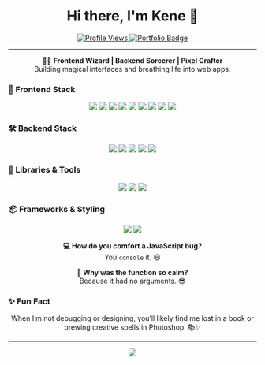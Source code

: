 <!--
[![Header](https://avatars.githubusercontent.com/u/49237742?s=400&u=73d9f2e744a04b17927062e4c68693c80c8c32dd&v=4 "Header")](https://github.com/kenechvkwv)
-->

<h1 align="center">Hi there, I'm Kene 👋</h1>

<p align="center">
  <a href="https://github.com/kenechvkwv">
    <img
      src="https://komarev.com/ghpvc/?username=kenechvkwv&color=40c463&label=Profile+Views"
      alt="Profile Views"
    />
  </a>
  <a href="https://kenechvkwv.github.io" target="_blank">
    <img
      src="https://img.shields.io/badge/Portfolio-Visit-blue?style=flat-square&logo=githubpages"
      alt="Portfolio Badge"
    />
  </a>
</p>

---

<p align="center">
  🧙‍♂️ <strong>Frontend Wizard | Backend Sorcerer | Pixel Crafter</strong> <br />
  Building magical interfaces and breathing life into web apps.
</p>

<h3> 🎨 Frontend Stack </h3>

<p align="center">
  <img
    src="https://img.shields.io/badge/HTML5-E34F26?style=for-the-badge&logo=html5&logoColor=white"
  />
  <img
    src="https://img.shields.io/badge/CSS3-1572B6?style=for-the-badge&logo=css3&logoColor=white"
  />
  <img
    src="https://img.shields.io/badge/JavaScript-F7DF1E?style=for-the-badge&logo=javascript&logoColor=black"
  />
  <img
    src="https://img.shields.io/badge/TypeScript-007ACC?style=for-the-badge&logo=typescript&logoColor=white"
  />
  <img
    src="https://img.shields.io/badge/React-20232a?style=for-the-badge&logo=react&logoColor=61DAFB"
  />
  <img
    src="https://img.shields.io/badge/React%20Native-20232a?style=for-the-badge&logo=react&logoColor=61DAFB"
  />
  <img
    src="https://img.shields.io/badge/Vite-646CFF?style=for-the-badge&logo=vite&logoColor=white"
  />
  <img
    src="https://img.shields.io/badge/Alpine.js-23A8D7?style=for-the-badge&logo=alpine.js&logoColor=white"
  />
  <img
    src="https://img.shields.io/badge/jQuery-0769AD?style=for-the-badge&logo=jquery&logoColor=white"
  />
</p>

<h3> 🛠 Backend Stack </h3>

<p align="center">
  <img
    src="https://img.shields.io/badge/PHP-777BB4?style=for-the-badge&logo=php&logoColor=white"
  />
  <img
    src="https://img.shields.io/badge/Laravel-FF2D20?style=for-the-badge&logo=laravel&logoColor=white"
  />
  <img
    src="https://img.shields.io/badge/MySQL-00f?style=for-the-badge&logo=mysql&logoColor=white"
  />
  <img
    src="https://img.shields.io/badge/Node.js-339933?style=for-the-badge&logo=node.js&logoColor=white"
  />
  <img
    src="https://img.shields.io/badge/Express.js-404D59?style=for-the-badge&logo=express&logoColor=white"
  />
</p>

<h3> 🧰 Libraries & Tools </h3>

<p align="center">
  <img
    src="https://img.shields.io/badge/Git-F05033?style=for-the-badge&logo=git&logoColor=white"
  />
  <img
    src="https://img.shields.io/badge/Figma-F24E1E?style=for-the-badge&logo=figma&logoColor=white"
  />
  <img
    src="https://img.shields.io/badge/Photoshop-31A8FF?style=for-the-badge&logo=adobephotoshop&logoColor=white"
  />
</p>

<h3> 📦 Frameworks & Styling </h3>

<p align="center">
  <img
    src="https://img.shields.io/badge/Bootstrap-563D7C?style=for-the-badge&logo=bootstrap&logoColor=white"
  />
  <img
    src="https://img.shields.io/badge/Tailwind_CSS-38B2AC?style=for-the-badge&logo=tailwind-css&logoColor=white"
  />
</p>


<p align="center">
  <strong>💻 How do you comfort a JavaScript bug?</strong><br />
  You <code>console</code> it. 😆
</p>

<p align="center">
  <strong>🤖 Why was the function so calm?</strong><br />
  Because it had no arguments. 😎
</p>

<h3> ✨ Fun Fact </h3>

<p align="center">
  When I’m not debugging or designing, you’ll likely find me lost in a book or
  brewing creative spells in Photoshop. 📚✨
</p>

---

<p align="center">
  <img
    src="https://github-readme-streak-stats.herokuapp.com?user=kenechvkwv&theme=react&hide_border=true"
  />
</p>
